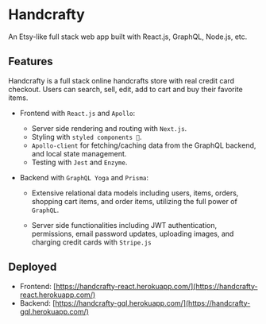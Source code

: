 # Handcrafty

An Etsy-like full stack web app built with React.js, GraphQL, Node.js, etc.

## Features

Handcrafty is a full stack online handcrafts store with real credit card checkout. Users can search, sell, edit, add to cart and buy their favorite items.

- Frontend with `React.js` and `Apollo`:
  - Server side rendering and routing with `Next.js`.
  - Styling with `styled components 💅`.
  - `Apollo-client` for fetching/caching data from the GraphQL backend, and local state management.
  - Testing with `Jest` and `Enzyme`.
- Backend with `GraphQL Yoga` and `Prisma`:

  - Extensive relational data models including users, items, orders, shopping cart items, and order items, utilizing the full power of `GraphQL`.

  - Server side functionalities including JWT authentication, permissions, email password updates, uploading images, and charging credit cards with `Stripe.js`

## Deployed

- Frontend: [https://handcrafty-react.herokuapp.com/](https://handcrafty-react.herokuapp.com/)
- Backend: [https://handcrafty-gql.herokuapp.com/](https://handcrafty-gql.herokuapp.com/)
